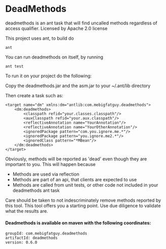 # DeadMethods

deadmethods is an ant task that will find uncalled methods regardless of access qualifier.
Licensed by Apache 2.0 license

This project uses ant, to build do

    ant

You can run deadmethods on itself, by running

    ant test

To run it on your project do the following:

Copy the deadmethods.jar and the asm.jar to your ~/.ant/lib directory

Then create a task such as:

    <target name="dm" xmlns:dm="antlib:com.mebigfatguy.deadmethods"> 
        <dm:deadmethods>
            <classpath refid="your.classes.classpath"/>
            <auxClasspath refid="your.aux.classpath"/>
            <reflectiveAnnotation name="YourAnnotation"/>
            <reflectiveAnnotation name="YourOtherAnnotation"/>
            <ignoredPackage pattern="com.you.ignore.me.*"/>
            <ignoredPackage pattern="you.ignore.me2.*"/>
            <ignoredClass pattern="*MBean"/>
        </dm:deadmethods>
    </target>

  
Obviously, methods will be reported as 'dead' even though they are important to you. This will
happen because
* Methods are used via reflection
* Methods are part of an api, that clients are expected to use
* Methods are called from unit tests, or other code not included in your deadmethods ant task

Care should be taken to not indescriminately remove methods reported by this tool. This tool offers you
a starting point. Use due diligence to validate what the results are.
    
    
#### Deadmethods is available on maven with the following coordinates:

    groupId: com.mebigfatguy.deadmethods
    artifactId: deadmethods
    version: 0.6.0


